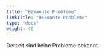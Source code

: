 ```yaml
---
title: "Bekannte Probleme"
linkTitle: "Bekannte Probleme"
type: "docs"
weight: 40
---
```


Derzeit sind keine Probleme bekannt.